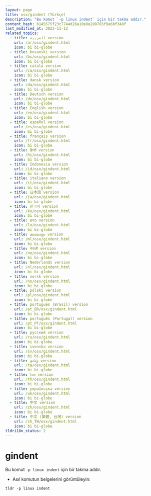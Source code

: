 ```yaml
---
layout: page
title: osx/gindent (Türkçe)
description: "Bu komut `-p linux indent` için bir takma addır."
content_hash: b145575f23c7744d26a10e8e208765f9a6bf348f
last_modified_at: 2023-11-12
related_topics:
  - title: العربية version
    url: /ar/osx/gindent.html
    icon: bi bi-globe
  - title: bosanski version
    url: /bs/osx/gindent.html
    icon: bi bi-globe
  - title: català version
    url: /ca/osx/gindent.html
    icon: bi bi-globe
  - title: dansk version
    url: /da/osx/gindent.html
    icon: bi bi-globe
  - title: Deutsch version
    url: /de/osx/gindent.html
    icon: bi bi-globe
  - title: English version
    url: /en/osx/gindent.html
    icon: bi bi-globe
  - title: español version
    url: /es/osx/gindent.html
    icon: bi bi-globe
  - title: français version
    url: /fr/osx/gindent.html
    icon: bi bi-globe
  - title: हिन्दी version
    url: /hi/osx/gindent.html
    icon: bi bi-globe
  - title: Indonesia version
    url: /id/osx/gindent.html
    icon: bi bi-globe
  - title: italiano version
    url: /it/osx/gindent.html
    icon: bi bi-globe
  - title: 日本語 version
    url: /ja/osx/gindent.html
    icon: bi bi-globe
  - title: 한국어 version
    url: /ko/osx/gindent.html
    icon: bi bi-globe
  - title: ລາວ version
    url: /lo/osx/gindent.html
    icon: bi bi-globe
  - title: മലയാളം version
    url: /ml/osx/gindent.html
    icon: bi bi-globe
  - title: नेपाली version
    url: /ne/osx/gindent.html
    icon: bi bi-globe
  - title: Nederlands version
    url: /nl/osx/gindent.html
    icon: bi bi-globe
  - title: norsk version
    url: /no/osx/gindent.html
    icon: bi bi-globe
  - title: polski version
    url: /pl/osx/gindent.html
    icon: bi bi-globe
  - title: português (Brasil) version
    url: /pt_BR/osx/gindent.html
    icon: bi bi-globe
  - title: português (Portugal) version
    url: /pt_PT/osx/gindent.html
    icon: bi bi-globe
  - title: русский version
    url: /ru/osx/gindent.html
    icon: bi bi-globe
  - title: svenska version
    url: /sv/osx/gindent.html
    icon: bi bi-globe
  - title: தமிழ் version
    url: /ta/osx/gindent.html
    icon: bi bi-globe
  - title: ไทย version
    url: /th/osx/gindent.html
    icon: bi bi-globe
  - title: українська version
    url: /uk/osx/gindent.html
    icon: bi bi-globe
  - title: 中文 version
    url: /zh/osx/gindent.html
    icon: bi bi-globe
  - title: 中文 (繁體, 台灣) version
    url: /zh_TW/osx/gindent.html
    icon: bi bi-globe
tldri18n_status: 2
---
```

# gindent

Bu komut `-p linux indent` için bir takma addır.

- Asıl komutun belgelerini görüntüleyin:

`tldr -p linux indent`
